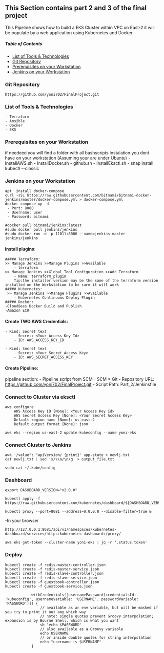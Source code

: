 ## This Section contains part 2 and 3 of the final project
This Pipeline shows how to build a EKS Cluster within VPC on East-2 
it will be populate by a web application using Kubernetes and Docker. 

##### Table of Contents
 * [List of Tools & Technologies](#Technologies)
 * [Git Repository](#Git)
 * [Prerequisites on your Workstation](#Prerequisites)
 * [Jenkins on your Workstation](#Jenkins)

 ### Git Repository <a id="Git"></a>
    https://github.com/yoni702/FinalProject.git


 ### List of Tools & Technologies <a id="Technologies"></a>
    - Terraform
    - Ansible
    - Docker
    - EKS
    


 ### Prerequisites on your Workstation <a id="Prerequisites"></a> 
 if needeed you  will find a folder with all bashscripts instalation you dont have on your workstation (Assuming your are under Ubuntu) 
    - InstallAWS.sh 
    - InstallDocker.sh
    - github.sh
    - InstallEksctl.sh
    - snap install kubectl --classic


### Jenkins on your Workstation <a id="Jenkins"></a>
    apt  install docker-compose
    curl -sSL https://raw.githubusercontent.com/bitnami/bitnami-docker-jenkins/master/docker-compose.yml > docker-compose.yml
    docker-compose up -d
     - Port: 8080
     - Username: user
     - Password: bitnami
    
    #docker pull bitnami/jenkins:latest
    #sudo docker pull jenkins/jenkins
    #sudo docker run -d -p 11011:8080 --name=jenkins-master jenkins/jenkins

#### install plugins:
    ##### Terraform:
    >> Manage Jenkins >>Manage Plugins >>Available
        - terraform
    >> Manage Jenkins >>Global Tool Configuration >>Add Terraform
        - Name: terraform_plugin
        Tip:the installer version may be the same of the terraform version installed on the Workstation to be sure it will work
    ##### Kubernetes:
     >> Manage Jenkins >>Manage Plugins >>Available
        - Kubernetes Continuous Deploy Plugin
    ##### Docker:
    -CloudBees Docker Build and Publish
    -Amazon ECR

#### Create TWO AWS Credentials:

    - Kind: Secret text
        - Secret: <Your Access Key Id>
        - ID: AWS_ACCESS_KEY_ID
    
    - Kind: Secret text
        - Secret: <Your Secret Access Key>
        - ID: AWS_SECRET_ACCESS_KEY
    
   

#### Create Pipeline:
 pipeline section:
    - Pipeline script from SCM
    - SCM =  Git
    - Repository URL: https://github.com/yoni702/FinalProject.git
    - Script Path: Part_2/Jenkinsfile

### Connect to Cluster via eksctl
```
aws configure
    AWS Access Key ID [None]: <Your Access Key Id>
    AWS Secret Access Key [None]: <Your Secret Access Key>
    Default region name [None]: us-east-2
    Default output format [None]: json
```

```
aws eks --region us-east-2 update-kubeconfig --name yoni-eks
```

### Connect Cluster to Jenkins
```
awk '/value": "apiVersion/ {print}' app-state > newlj.txt
cat newlj.txt | sed 's/\\n/\n/g' > output_file.txt

sudo cat ~/.kube/config
```


### Dashboard
```
export DASHBOARD_VERSION="v2.0.0"

kubectl apply -f https://raw.githubusercontent.com/kubernetes/dashboard/${DASHBOARD_VERSION}/aio/deploy/recommended.yaml
```

```
kubectl proxy --port=8081 --address=0.0.0.0 --disable-filter=true &

```
-In your browser
```
http://127.0.0.1:8081/api/v1/namespaces/kubernetes-dashboard/services/https:kubernetes-dashboard:/proxy/

```

```
aws eks get-token --cluster-name yoni-eks | jq -r '.status.token'
```


### Deploy
```
kubectl create -f redis-master-controller.json
kubectl create -f redis-master-service.json
kubectl create -f redis-slave-controller.json
kubectl create -f redis-slave-service.json
kubectl create -f guestbook-controller.json
kubectl create -f guestbook-service.json
```




                withCredentials([usernamePassword(credentialsId: 'kubeconfig', usernameVariable: 'USERNAME', passwordVariable: 'PASSWORD')]) {
                    // available as an env variable, but will be masked if you try to print it out any which way
                    // note: single quotes prevent Groovy interpolation; expansion is by Bourne Shell, which is what you want
                    sh 'echo $PASSWORD'
                    // also available as a Groovy variable
                    echo USERNAME
                    // or inside double quotes for string interpolation
                    echo "username is $USERNAME"
                }
